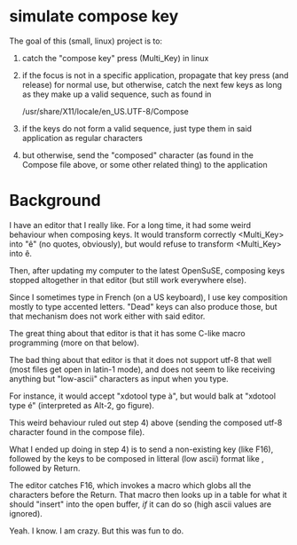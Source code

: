 # simulate compose key

The goal of this (small, linux) project is to:

  1) catch the "compose key" press (Multi_Key) in linux
  2) if the focus is not in a specific application, propagate that key press (and release) for normal use, but otherwise, catch the next few keys as long as they make up a valid sequence, such as found in 
  
      /usr/share/X11/locale/en_US.UTF-8/Compose
      
  3) if the keys do not form a valid sequence, just type them in said application as regular characters
  4) but otherwise, send the "composed" character (as found in the Compose file above, or some other related thing) to the application

# Background

I have an editor that I really like. For a long time, it had some weird behaviour when composing keys. It would transform correctly <Multi_Key><e><asciicircum> into "ê" (no quotes, obviously),  but would refuse to transform <Multi_Key><asciicircum><e> into ê.
  
  Then, after updating my computer to the latest OpenSuSE, composing keys stopped altogether in that editor (but still work everywhere else).
  
  Since I sometimes type in French (on a US keyboard), I use key composition mostly to type accented letters. "Dead" keys can also produce those, but that mechanism does not work either with said editor.
  
  The great thing about that editor is that it has some C-like macro programming (more on that below).
  
  The bad thing about that editor is that it does not support utf-8 that well (most files get open in latin-1 mode), and does not seem to like receiving anything but "low-ascii" characters as input when you type.
  
  For instance, it would accept "xdotool type à", but would balk at "xdotool type é" (interpreted as Alt-2, go figure).
  
  This weird behaviour ruled out step 4) above (sending the composed utf-8 character found in the compose file).
  
  What I ended up doing in step 4) is to send a non-existing key (like F16), followed by the keys to be composed in litteral (low ascii) format like <asciicircum><e>, followed by Return.
  
  The editor catches F16, which invokes a macro which globs all the characters before the Return. That macro then looks up in a table for what it should "insert" into the open buffer, _if_ it can do so (high ascii values are ignored).
  
  Yeah. I know. I am crazy. But this was fun to do.
